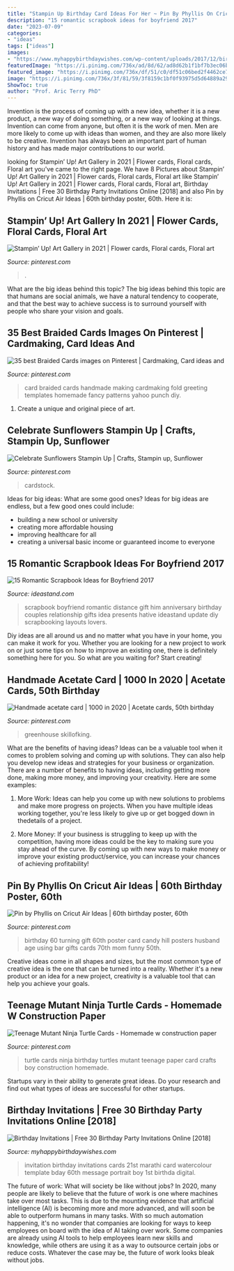 ```yaml
---
title: "Stampin Up Birthday Card Ideas For Her ~ Pin By Phyllis On Cricut Air Ideas"
description: "15 romantic scrapbook ideas for boyfriend 2017"
date: "2023-07-09"
categories:
- "ideas"
tags: ["ideas"]
images:
- "https://www.myhappybirthdaywishes.com/wp-content/uploads/2017/12/birthday-invitations-free.jpg"
featuredImage: "https://i.pinimg.com/736x/ad/8d/62/ad8d62b1f1bf7b3ec06b645be6a48e07.jpg"
featured_image: "https://i.pinimg.com/736x/df/51/c0/df51c06bed2f4462ce7004dc09037a56--cricut-explore-project-ideas.jpg"
image: "https://i.pinimg.com/736x/3f/81/59/3f8159c1bf0f93975d5d64889a2919bb.jpg"
ShowToc: true
author: "Prof. Aric Terry PhD"
---
```



Invention is the process of coming up with a new idea, whether it is a new product, a new way of doing something, or a new way of looking at things. Invention can come from anyone, but often it is the work of men. Men are more likely to come up with ideas than women, and they are also more likely to be creative. Invention has always been an important part of human history and has made major contributions to our world.

	

		
looking for Stampin’ Up! Art Gallery in 2021 | Flower cards, Floral cards, Floral art you've came to the right page. We have 8 Pictures about Stampin’ Up! Art Gallery in 2021 | Flower cards, Floral cards, Floral art like Stampin’ Up! Art Gallery in 2021 | Flower cards, Floral cards, Floral art, Birthday Invitations | Free 30 Birthday Party Invitations Online [2018] and also Pin by Phyllis on Cricut Air Ideas | 60th birthday poster, 60th. Here it is:
		
    
## Stampin’ Up! Art Gallery In 2021 | Flower Cards, Floral Cards, Floral Art

<img loading=lazy src="https://i.pinimg.com/736x/ad/8d/62/ad8d62b1f1bf7b3ec06b645be6a48e07.jpg" onerror="this.onerror=null;this.src='https://tse1.mm.bing.net/th?id=OIP.8mzl5HHIb47Qt5qAr5RnkAHaJ3&amp;pid=15.1';" alt="Stampin’ Up! Art Gallery in 2021 | Flower cards, Floral cards, Floral art">

_Source: pinterest.com_

>. 

	

What are the big ideas behind this topic?
The big ideas behind this topic are that humans are social animals, we have a natural tendency to cooperate, and that the best way to achieve success is to surround yourself with people who share your vision and goals.

    
## 35 Best Braided Cards Images On Pinterest | Cardmaking, Card Ideas And

<img loading=lazy src="https://i.pinimg.com/originals/51/4b/7c/514b7ca17eef210dd88fbb852e399193.jpg" onerror="this.onerror=null;this.src='https://tse1.mm.bing.net/th?id=OIP.TR-x5UbMfDvd8KPzbh7ABgHaJ3&amp;pid=15.1';" alt="35 best Braided Cards images on Pinterest | Cardmaking, Card ideas and">

_Source: pinterest.com_

>card braided cards handmade making cardmaking fold greeting templates homemade fancy patterns yahoo punch diy. 

	

1. Create a unique and original piece of art.

    
## Celebrate Sunflowers Stampin Up | Crafts, Stampin Up, Sunflower

<img loading=lazy src="https://i.pinimg.com/736x/3f/81/59/3f8159c1bf0f93975d5d64889a2919bb.jpg" onerror="this.onerror=null;this.src='https://tse4.mm.bing.net/th?id=OIP.U0f_bzRl33f5D9pUdv7t3QHaKN&amp;pid=15.1';" alt="Celebrate Sunflowers Stampin Up | Crafts, Stampin up, Sunflower">

_Source: pinterest.com_

>cardstock. 

	

Ideas for big ideas: What are some good ones?
Ideas for big ideas are endless, but a few good ones could include: 
- building a new school or university 
- creating more affordable housing 
- improving healthcare for all 
- creating a universal basic income or guaranteed income to everyone

    
## 15 Romantic Scrapbook Ideas For Boyfriend 2017

<img loading=lazy src="http://ideastand.com/wp-content/uploads/2014/06/scrapbook-ideas-for-boyfriend/13-scrapbook-ideas-for-lovers.jpg" onerror="this.onerror=null;this.src='https://tse4.mm.bing.net/th?id=OIP.kwdXkceASDVvThRRq6pEeAHaFj&amp;pid=15.1';" alt="15 Romantic Scrapbook Ideas for Boyfriend 2017">

_Source: ideastand.com_

>scrapbook boyfriend romantic distance gift him anniversary birthday couples relationship gifts idea presents hative ideastand update diy scrapbooking layouts lovers. 

	

Diy ideas are all around us and no matter what you have in your home, you can make it work for you. Whether you are looking for a new project to work on or just some tips on how to improve an existing one, there is definitely something here for you. So what are you waiting for? Start creating!

    
## Handmade Acetate Card | 1000 In 2020 | Acetate Cards, 50th Birthday

<img loading=lazy src="https://i.pinimg.com/736x/ac/9f/fa/ac9ffac498c1a82e1ca97169c847963d.jpg" onerror="this.onerror=null;this.src='https://tse1.mm.bing.net/th?id=OIP.LU1yaJcrpwJbLUOPsQVxvgHaJ3&amp;pid=15.1';" alt="Handmade acetate card | 1000 in 2020 | Acetate cards, 50th birthday">

_Source: pinterest.com_

>greenhouse skillofking. 

	

What are the benefits of having ideas?
Ideas can be a valuable tool when it comes to problem solving and coming up with solutions. They can also help you develop new ideas and strategies for your business or organization. There are a number of benefits to having ideas, including getting more done, making more money, and improving your creativity. Here are some examples:
1. More Work: Ideas can help you come up with new solutions to problems and make more progress on projects. When you have multiple ideas working together, you're less likely to give up or get bogged down in thedetails of a project.

2. More Money: If your business is struggling to keep up with the competition, having more ideas could be the key to making sure you stay ahead of the curve. By coming up with new ways to make money or improve your existing product/service, you can increase your chances of achieving profitability!

    
## Pin By Phyllis On Cricut Air Ideas | 60th Birthday Poster, 60th

<img loading=lazy src="https://i.pinimg.com/736x/df/51/c0/df51c06bed2f4462ce7004dc09037a56--cricut-explore-project-ideas.jpg" onerror="this.onerror=null;this.src='https://tse1.mm.bing.net/th?id=OIP.NuIbDpdFoTnhWHh2kU26MAHaJ4&amp;pid=15.1';" alt="Pin by Phyllis on Cricut Air Ideas | 60th birthday poster, 60th">

_Source: pinterest.com_

>birthday 60 turning gift 60th poster card candy hill posters husband age using bar gifts cards 70th mom funny 50th. 

	

Creative ideas come in all shapes and sizes, but the most common type of creative idea is the one that can be turned into a reality. Whether it's a new product or an idea for a new project, creativity is a valuable tool that can help you achieve your goals.

    
## Teenage Mutant Ninja Turtle Cards - Homemade W Construction Paper

<img loading=lazy src="https://i.pinimg.com/736x/93/30/26/933026d5d38d0c43b64942ac85892ba3--male-birthday-turtle-birthday.jpg" onerror="this.onerror=null;this.src='https://tse2.mm.bing.net/th?id=OIP.OcpPZNMU_FAh8u8_tzvB0gHaJ6&amp;pid=15.1';" alt="Teenage Mutant Ninja Turtle Cards - Homemade w construction paper">

_Source: pinterest.com_

>turtle cards ninja birthday turtles mutant teenage paper card crafts boy construction homemade. 

	

Startups vary in their ability to generate great ideas. Do your research and find out what types of ideas are successful for other startups.

    
## Birthday Invitations | Free 30 Birthday Party Invitations Online [2018]

<img loading=lazy src="https://www.myhappybirthdaywishes.com/wp-content/uploads/2017/12/birthday-invitations-free.jpg" onerror="this.onerror=null;this.src='https://tse1.mm.bing.net/th?id=OIP.coVx1nUGve4YB-21f0H2XQHaKZ&amp;pid=15.1';" alt="Birthday Invitations | Free 30 Birthday Party Invitations Online [2018]">

_Source: myhappybirthdaywishes.com_

>invitation birthday invitations cards 21st marathi card watercolour template bday 60th message portrait boy 1st birthda digital. 

	

The future of work: What will society be like without jobs?
In 2020, many people are likely to believe that the future of work is one where machines take over most tasks. This is due to the mounting evidence that artificial intelligence (AI) is becoming more and more advanced, and will soon be able to outperform humans in many tasks. With so much automation happening, it's no wonder that companies are looking for ways to keep employees on board with the idea of AI taking over work. Some companies are already using AI tools to help employees learn new skills and knowledge, while others are using it as a way to outsource certain jobs or reduce costs. Whatever the case may be, the future of work looks bleak without jobs.

